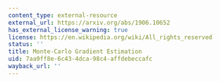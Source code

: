```yaml
---
content_type: external-resource
external_url: https://arxiv.org/abs/1906.10652
has_external_license_warning: true
license: https://en.wikipedia.org/wiki/All_rights_reserved
status: ''
title: Monte-Carlo Gradient Estimation
uid: 7aa9ff8e-6c43-4dca-98c4-affdebeccafc
wayback_url: ''
---
```

